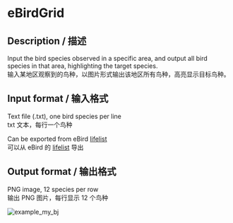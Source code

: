 # eBirdGrid

## Description / 描述
Input the bird species observed in a specific area, and output all bird species in that area, highlighting the target species.  
输入某地区观察到的鸟种，以图片形式输出该地区所有鸟种，高亮显示目标鸟种。

## Input format / 输入格式
Text file (.txt), one bird species per line  
txt 文本，每行一个鸟种  

Can be exported from eBird [lifelist](https://ebird.org/lifelist/CN-11)  
可以从 eBird 的 [lifelist](https://ebird.org/lifelist/CN-11) 导出

## Output format / 输出格式
PNG image, 12 species per row  
输出 PNG 图片，每行显示 12 个鸟种  

![example_my_bj](output.png)
